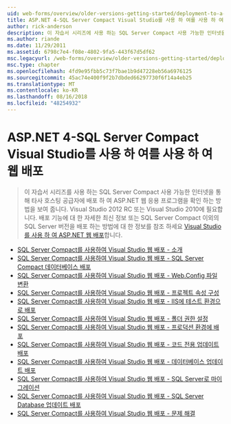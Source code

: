 ```yaml
---
uid: web-forms/overview/older-versions-getting-started/deployment-to-a-hosting-provider/index
title: ASP.NET 4-SQL Server Compact Visual Studio를 사용 하 여를 사용 하 여 웹 배포 | Microsoft Docs
author: rick-anderson
description: 이 자습서 시리즈에 사용 하는 SQL Server Compact 사용 가능한 인터넷을 통해 타사 h에 배포 하 여 ASP.NET 웹 응용 프로그램을 만드는 방법을 보여 줍니다...
ms.author: riande
ms.date: 11/29/2011
ms.assetid: 6798c7e4-f08e-4802-9fa5-443f67d5df62
msc.legacyurl: /web-forms/overview/older-versions-getting-started/deployment-to-a-hosting-provider
msc.type: chapter
ms.openlocfilehash: 4fd9e95fbb5c73f7bae1b9d47228eb56a6976125
ms.sourcegitcommit: 45ac74e400f9f2b7dbded66297730f6f14a4eb25
ms.translationtype: MT
ms.contentlocale: ko-KR
ms.lasthandoff: 08/16/2018
ms.locfileid: "48254932"
---
```

<a name="aspnet-4---web-deployment-with-sql-server-compact-using-visual-studio"></a>ASP.NET 4-SQL Server Compact Visual Studio를 사용 하 여를 사용 하 여 웹 배포
====================
> 이 자습서 시리즈를 사용 하는 SQL Server Compact 사용 가능한 인터넷을 통해 타사 호스팅 공급자에 배포 하 여 ASP.NET 웹 응용 프로그램을 확인 하는 방법을 보여 줍니다. Visual Studio 2012 RC 또는 Visual Studio 2010에 필요합니다. 배포 기능에 대 한 자세한 최신 정보 또는 SQL Server Compact 이외의 SQL Server 버전을 배포 하는 방법에 대 한 정보를 참조 하세요 [Visual Studio를 사용 하 여 ASP.NET 웹 배포](../../deployment/visual-studio-web-deployment/introduction.md)합니다.


- [SQL Server Compact를 사용하여 Visual Studio 웹 배포 - 소개](deployment-to-a-hosting-provider-introduction-1-of-12.md)
- [SQL Server Compact를 사용하여 Visual Studio 웹 배포 - SQL Server Compact 데이터베이스 배포](deployment-to-a-hosting-provider-deploying-sql-server-compact-databases-2-of-12.md)
- [SQL Server Compact를 사용하여 Visual Studio 웹 배포 - Web.Config 파일 변환](deployment-to-a-hosting-provider-web-config-file-transformations-3-of-12.md)
- [SQL Server Compact를 사용하여 Visual Studio 웹 배포 - 프로젝트 속성 구성](deployment-to-a-hosting-provider-configuring-project-properties-4-of-12.md)
- [SQL Server Compact를 사용하여 Visual Studio 웹 배포 - IIS에 테스트 환경으로 배포](deployment-to-a-hosting-provider-deploying-to-iis-as-a-test-environment-5-of-12.md)
- [SQL Server Compact를 사용하여 Visual Studio 웹 배포 - 폴더 권한 설정](deployment-to-a-hosting-provider-setting-folder-permissions-6-of-12.md)
- [SQL Server Compact를 사용하여 Visual Studio 웹 배포 - 프로덕션 환경에 배포](deployment-to-a-hosting-provider-deploying-to-the-production-environment-7-of-12.md)
- [SQL Server Compact를 사용하여 Visual Studio 웹 배포 - 코드 전용 업데이트 배포](deployment-to-a-hosting-provider-deploying-a-code-only-update-8-of-12.md)
- [SQL Server Compact를 사용하여 Visual Studio 웹 배포 - 데이터베이스 업데이트 배포](deployment-to-a-hosting-provider-deploying-a-database-update-9-of-12.md)
- [SQL Server Compact를 사용하여 Visual Studio 웹 배포 - SQL Server로 마이그레이션](deployment-to-a-hosting-provider-migrating-to-sql-server-10-of-12.md)
- [SQL Server Compact를 사용하여 Visual Studio 웹 배포 - SQL Server Database 업데이트 배포](deployment-to-a-hosting-provider-deploying-a-sql-server-database-update-11-of-12.md)
- [SQL Server Compact를 사용하여 Visual Studio 웹 배포 - 문제 해결](deployment-to-a-hosting-provider-creating-and-installing-deployment-packages-12-of-12.md)
